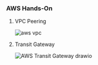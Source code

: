 ### AWS Hands-On ###
1. VPC Peering
   
   ![aws vpc](https://github.com/user-attachments/assets/74cdf768-9f05-4f61-a631-f1ff7077d1b7)


2. Transit Gateway
   
   ![AWS Transit Gateway drawio](https://github.com/user-attachments/assets/8a0edc67-029f-4a0b-b867-26a450e245e6)
